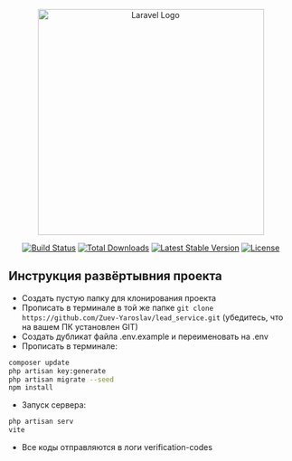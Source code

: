 <p align="center"><a href="https://laravel.com" target="_blank"><img src="https://raw.githubusercontent.com/laravel/art/master/logo-lockup/5%20SVG/2%20CMYK/1%20Full%20Color/laravel-logolockup-cmyk-red.svg" width="400" alt="Laravel Logo"></a></p>

<p align="center">
<a href="https://github.com/laravel/framework/actions"><img src="https://github.com/laravel/framework/workflows/tests/badge.svg" alt="Build Status"></a>
<a href="https://packagist.org/packages/laravel/framework"><img src="https://img.shields.io/packagist/dt/laravel/framework" alt="Total Downloads"></a>
<a href="https://packagist.org/packages/laravel/framework"><img src="https://img.shields.io/packagist/v/laravel/framework" alt="Latest Stable Version"></a>
<a href="https://packagist.org/packages/laravel/framework"><img src="https://img.shields.io/packagist/l/laravel/framework" alt="License"></a>
</p>

## Инструкция развёртывния проекта


- Создать пустую папку для клонирования проекта
- Прописать в терминале в той же папке `git clone https://github.com/Zuev-Yaroslav/lead_service.git` (убедитесь, что на вашем ПК установлен GIT)
- Создать дубликат файла .env.example и переименовать на .env
- Прописать в терминале:
```` bash
composer update
php artisan key:generate
php artisan migrate --seed
npm install
````
- Запуск сервера:
```` bash
php artisan serv
vite
````
- Все коды отправляются в логи verification-codes


